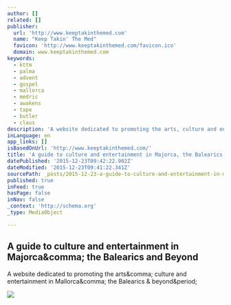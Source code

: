 ```yaml
---
author: []
related: []
publisher:
  url: 'http://www.keeptakinthemed.com'
  name: "Keep Takin' The Med"
  favicon: 'http://www.keeptakinthemed.com/favicon.ico'
  domain: www.keeptakinthemed.com
keywords:
  - kttm
  - palma
  - advent
  - gospel
  - mallorca
  - medric
  - awakens
  - tape
  - butler
  - claus
description: 'A website dedicated to promoting the arts, culture and entertainment in Mallorca, the Balearics & beyond.'
inLanguage: en
app_links: []
isBasedOnUrl: 'http://www.keeptakinthemed.com/'
title: 'A guide to culture and entertainment in Majorca, the Balearics and Beyond'
datePublished: '2015-12-23T09:42:22.902Z'
dateModified: '2015-12-23T09:41:22.341Z'
sourcePath: _posts/2015-12-23-a-guide-to-culture-and-entertainment-in-majorca-the-baleari.md
published: true
inFeed: true
hasPage: false
inNav: false
_context: 'http://schema.org'
_type: MediaObject

---
```

<article style=""><h1>A guide to culture and entertainment in Majorca&amp;comma; the Balearics and Beyond</h1><p>A website dedicated to promoting the arts&amp;comma; culture and entertainment in Mallorca&amp;comma; the Balearics &amp; beyond&amp;period;</p><img src="http://www.keeptakinthemed.com/uploads/4/6/7/1/46715107/2245222.png?60" /></article>
